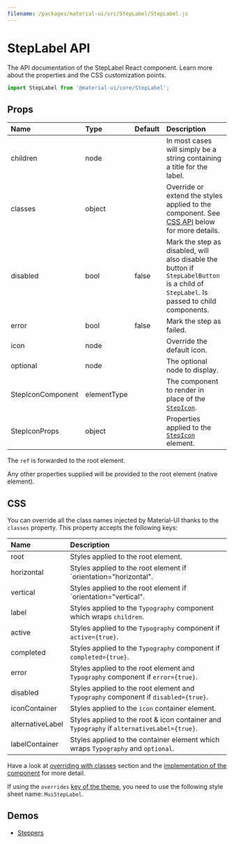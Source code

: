 ```yaml
---
filename: /packages/material-ui/src/StepLabel/StepLabel.js
---
```


<!--- This documentation is automatically generated, do not try to edit it. -->

# StepLabel API

<p class="description">The API documentation of the StepLabel React component. Learn more about the properties and the CSS customization points.</p>

```js
import StepLabel from '@material-ui/core/StepLabel';
```



## Props

| Name | Type | Default | Description |
|:-----|:-----|:--------|:------------|
| <span class="prop-name">children</span> | <span class="prop-type">node</span> |  | In most cases will simply be a string containing a title for the label. |
| <span class="prop-name">classes</span> | <span class="prop-type">object</span> |  | Override or extend the styles applied to the component. See [CSS API](#css) below for more details. |
| <span class="prop-name">disabled</span> | <span class="prop-type">bool</span> | <span class="prop-default">false</span> | Mark the step as disabled, will also disable the button if `StepLabelButton` is a child of `StepLabel`. Is passed to child components. |
| <span class="prop-name">error</span> | <span class="prop-type">bool</span> | <span class="prop-default">false</span> | Mark the step as failed. |
| <span class="prop-name">icon</span> | <span class="prop-type">node</span> |  | Override the default icon. |
| <span class="prop-name">optional</span> | <span class="prop-type">node</span> |  | The optional node to display. |
| <span class="prop-name">StepIconComponent</span> | <span class="prop-type">elementType</span> |  | The component to render in place of the [`StepIcon`](/api/step-icon/). |
| <span class="prop-name">StepIconProps</span> | <span class="prop-type">object</span> |  | Properties applied to the [`StepIcon`](/api/step-icon/) element. |

The `ref` is forwarded to the root element.

Any other properties supplied will be provided to the root element (native element).

## CSS

You can override all the class names injected by Material-UI thanks to the `classes` property.
This property accepts the following keys:


| Name | Description |
|:-----|:------------|
| <span class="prop-name">root</span> | Styles applied to the root element.
| <span class="prop-name">horizontal</span> | Styles applied to the root element if `orientation="horizontal".
| <span class="prop-name">vertical</span> | Styles applied to the root element if `orientation="vertical".
| <span class="prop-name">label</span> | Styles applied to the `Typography` component which wraps `children`.
| <span class="prop-name">active</span> | Styles applied to the `Typography` component if `active={true}`.
| <span class="prop-name">completed</span> | Styles applied to the `Typography` component if `completed={true}`.
| <span class="prop-name">error</span> | Styles applied to the root element and `Typography` component if `error={true}`.
| <span class="prop-name">disabled</span> | Styles applied to the root element and `Typography` component if `disabled={true}`.
| <span class="prop-name">iconContainer</span> | Styles applied to the `icon` container element.
| <span class="prop-name">alternativeLabel</span> | Styles applied to the root & icon container and `Typography` if `alternativeLabel={true}`.
| <span class="prop-name">labelContainer</span> | Styles applied to the container element which wraps `Typography` and `optional`.

Have a look at [overriding with classes](/customization/overrides/#overriding-with-classes) section
and the [implementation of the component](https://github.com/mui-org/material-ui/blob/next/packages/material-ui/src/StepLabel/StepLabel.js)
for more detail.

If using the `overrides` [key of the theme](/customization/themes/#css),
you need to use the following style sheet name: `MuiStepLabel`.

## Demos

- [Steppers](/components/steppers/)

